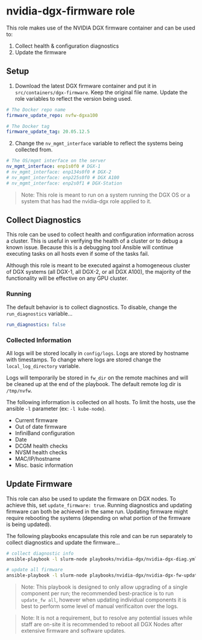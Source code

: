# nvidia-dgx-firmware role

This role makes use of the NVIDIA DGX firmware container and can be used to:
1. Collect health & configuration diagnostics
2. Update the firmware

## Setup

1) Download the latest DGX firmware container and put it in `src/containers/dgx-firmware`. Keep the original file name. Update the role variables to reflect the version being used. 

```yml
# The Docker repo name
firmware_update_repo: nvfw-dgxa100

# The Docker tag
firmware_update_tag: 20.05.12.5
```

2) Change the `nv_mgmt_interface` variable to reflect the systems being collected from.

```yml
# The OS/mgmt interface on the server
nv_mgmt_interface: enp1s0f0 # DGX-1
# nv_mgmt_interface: enp134s0f0 # DGX-2
# nv_mgmt_interface: enp225s0f0 # DGX A100
# nv_mgmt_interface: enp2s0f1 # DGX-Station
```

> Note: This role is meant to run on a system running the DGX OS or a system that has had the nvidia-dgx role applied to it.

## Collect Diagnostics

This role can be used to collect health and configuration information across a cluster. This is useful in verifying the health of a cluster or to debug a known issue. Because this is a debugging tool Ansible will continue executing tasks on all hosts even if some of the tasks fail.

Although this role is meant to be executed against a homogeneous cluster of DGX systems (all DGX-1, all DGX-2, or all DGX A100), the majority of the functionality will be effective on any GPU cluster.

### Running

The default behavior is to collect diagnostics. To disable, change the `run_diagnostics` variable...

```yml
run_diagnostics: false
```

### Collected Information

All logs will be stored locally in `config/logs`. Logs are stored by hostname with timestamps. To change where logs are stored change the `local_log_directory` variable.

Logs will temporarily be stored in `fw_dir` on the remote machines and will be cleaned up at the end of the playbook. The default remote log dir is `/tmp/nvfw`.

The following information is collected on all hosts. To limit the hosts, use the ansible `-l` parameter (ex: `-l kube-node`).

* Current firmware
* Out of date firmware
* InfiniBand configuration
* Date
* DCGM health checks
* NVSM health checks
* MAC/IP/hostname
* Misc. basic information

## Update Firmware

This role can also be used to update the firmware on DGX nodes. To achieve this, set `update_firmware: true`. Running diagnostics and updating firmware can both be achieved in the same run. Updating firmware might require rebooting the systems (depending on what portion of the firmware is being updated).

The following playbooks encapsulate this role and can be run separately to collect diagnostics and update the firmware...

```sh
# collect diagnostic info
ansible-playbook -l slurm-node playbooks/nvidia-dgx/nvidia-dgx-diag.yml
```

```sh
# update all firmware
ansible-playbook -l slurm-node playbooks/nvidia-dgx/nvidia-dgx-fw-update.yml
```

> Note: This playbook is designed to only allow upgrading of a single component per run; the recommended best-practice is to run `update_fw all`, however when updating individual components it is best to perform some level of manual verificaiton over the logs.

> Note: It is not a requirement, but to resolve any potential issues while staff are on-site it is recommended to reboot all DGX Nodes after extensive firmware and software updates.
